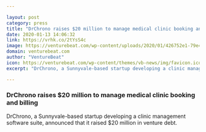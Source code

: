 ```yaml
---

layout: post
category: press
title: "DrChrono raises $20 million to manage medical clinic booking and billing"
date: 2020-01-13 14:06:32
link: https://vrhk.co/2tYsS4c
image: https://venturebeat.com/wp-content/uploads/2020/01/426752e1-79e4-4d9a-9af0-7c4416b34c40-e1578853411711.png?w=1200&strip=all
domain: venturebeat.com
author: "VentureBeat"
icon: https://venturebeat.com/wp-content/themes/vb-news/img/favicon.ico
excerpt: "DrChrono, a Sunnyvale-based startup developing a clinic management software suite, announced that it raised $20 million in venture debt."

---
```


### DrChrono raises $20 million to manage medical clinic booking and billing

DrChrono, a Sunnyvale-based startup developing a clinic management software suite, announced that it raised $20 million in venture debt.